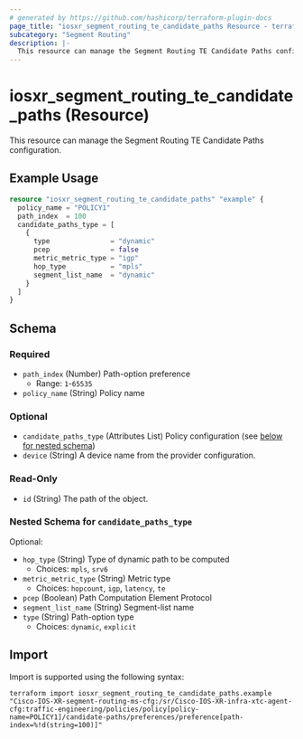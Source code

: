 ```yaml
---
# generated by https://github.com/hashicorp/terraform-plugin-docs
page_title: "iosxr_segment_routing_te_candidate_paths Resource - terraform-provider-iosxr"
subcategory: "Segment Routing"
description: |-
  This resource can manage the Segment Routing TE Candidate Paths configuration.
---
```


# iosxr_segment_routing_te_candidate_paths (Resource)

This resource can manage the Segment Routing TE Candidate Paths configuration.

## Example Usage

```terraform
resource "iosxr_segment_routing_te_candidate_paths" "example" {
  policy_name = "POLICY1"
  path_index  = 100
  candidate_paths_type = [
    {
      type               = "dynamic"
      pcep               = false
      metric_metric_type = "igp"
      hop_type           = "mpls"
      segment_list_name  = "dynamic"
    }
  ]
}
```

<!-- schema generated by tfplugindocs -->
## Schema

### Required

- `path_index` (Number) Path-option preference
  - Range: `1`-`65535`
- `policy_name` (String) Policy name

### Optional

- `candidate_paths_type` (Attributes List) Policy configuration (see [below for nested schema](#nestedatt--candidate_paths_type))
- `device` (String) A device name from the provider configuration.

### Read-Only

- `id` (String) The path of the object.

<a id="nestedatt--candidate_paths_type"></a>
### Nested Schema for `candidate_paths_type`

Optional:

- `hop_type` (String) Type of dynamic path to be computed
  - Choices: `mpls`, `srv6`
- `metric_metric_type` (String) Metric type
  - Choices: `hopcount`, `igp`, `latency`, `te`
- `pcep` (Boolean) Path Computation Element Protocol
- `segment_list_name` (String) Segment-list name
- `type` (String) Path-option type
  - Choices: `dynamic`, `explicit`

## Import

Import is supported using the following syntax:

```shell
terraform import iosxr_segment_routing_te_candidate_paths.example "Cisco-IOS-XR-segment-routing-ms-cfg:/sr/Cisco-IOS-XR-infra-xtc-agent-cfg:traffic-engineering/policies/policy[policy-name=POLICY1]/candidate-paths/preferences/preference[path-index=%!d(string=100)]"
```
